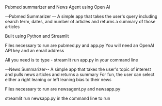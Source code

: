 Pubmed summarizer and News Agent using Open AI


--Pubmed Summarizer --
A simple app that takes the user's query including search term, dates, and number of articles and returns a summary of those articles

Built using Python and Streamlit

Files necessary to run are pubmed.py and app.py
You will need an OpenAI API key and an email address

All you need is to type - streamlit run app.py in your command line

--News Summarizer--
A simple app that takes the user's topic of interest and pulls news articles and returns a summary
For fun, the user can select either a right leaning or left leaning bias to their news

Files necessary to run are newsagent.py and newsapp.py

streamlit run newsapp.py in the command line to run